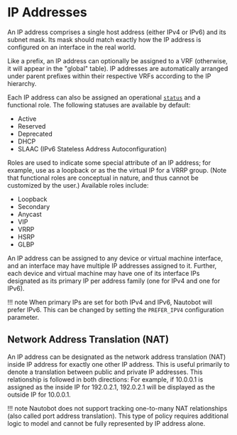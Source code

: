 # IP Addresses

An IP address comprises a single host address (either IPv4 or IPv6) and its subnet mask. Its mask should match exactly how the IP address is configured on an interface in the real world.

Like a prefix, an IP address can optionally be assigned to a VRF (otherwise, it will appear in the "global" table). IP addresses are automatically arranged under parent prefixes within their respective VRFs according to the IP hierarchy.

Each IP address can also be assigned an operational [`status`](https://nautobot.readthedocs.io/en/stable/models/extras/status/) and a functional role.  The following statuses are available by default:

* Active
* Reserved
* Deprecated
* DHCP
* SLAAC (IPv6 Stateless Address Autoconfiguration)

Roles are used to indicate some special attribute of an IP address; for example, use as a loopback or as the the virtual IP for a VRRP group. (Note that functional roles are conceptual in nature, and thus cannot be customized by the user.) Available roles include:

* Loopback
* Secondary
* Anycast
* VIP
* VRRP
* HSRP
* GLBP

An IP address can be assigned to any device or virtual machine interface, and an interface may have multiple IP addresses assigned to it. Further, each device and virtual machine may have one of its interface IPs designated as its primary IP per address family (one for IPv4 and one for IPv6).

!!! note
    When primary IPs are set for both IPv4 and IPv6, Nautobot will prefer IPv6. This can be changed by setting the `PREFER_IPV4` configuration parameter.

## Network Address Translation (NAT)

An IP address can be designated as the network address translation (NAT) inside IP address for exactly one other IP address. This is useful primarily to denote a translation between public and private IP addresses. This relationship is followed in both directions: For example, if 10.0.0.1 is assigned as the inside IP for 192.0.2.1, 192.0.2.1 will be displayed as the outside IP for 10.0.0.1.

!!! note
    Nautobot does not support tracking one-to-many NAT relationships (also called port address translation). This type of policy requires additional logic to model and cannot be fully represented by IP address alone.
